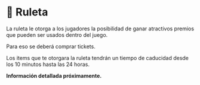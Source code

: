 # 🎁 Ruleta

La ruleta le otorga a los jugadores la posibilidad de ganar atractivos premios que pueden ser usados dentro del juego.

Para eso se deberá comprar tickets.

Los items que te otorgara la ruleta tendrán un tiempo de caducidad desde los 10 minutos hasta las 24 horas.

**Información detallada próximamente.**
